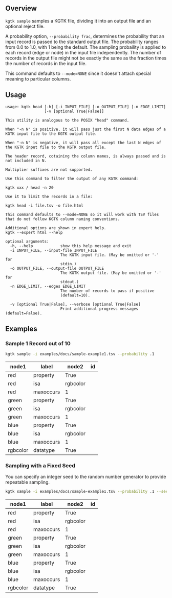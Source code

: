 ## Overview

`kgtk sample` samples a KGTK file, dividing it into an output file and an optional reject file.

A probability option, `--probability frac`, determines the probability that
an input record is passed to the standard output file. The probability ranges
from 0.0 to 1.0, with 1 being the default.  The sampling probaility is applied
to each record (edge or node) in the input file independently.  The number of
records in the output file might not be exactly the same as the fraction times
the number of records in the input file.

This command defaults to `--mode=NONE` since it doesn't attach special meaning
to particular columns.

## Usage

```
usage: kgtk head [-h] [-i INPUT_FILE] [-o OUTPUT_FILE] [-n EDGE_LIMIT]
                 [-v [optional True|False]]

This utility is analogous to the POSIX "head" command. 

When "-n N" is positive, it will pass just the first N data edges of a KGTK input file to the KGTK output file. 

When "-n N" is negative, it will pass all except the last N edges of the KGTK input file to the KGTK output file. 

The header record, cotaining the column names, is always passed and is not included in N. 

Multiplier suffixes are not supported. 

Use this command to filter the output of any KGTK command: 

kgtk xxx / head -n 20 

Use it to limit the records in a file: 

kgtk head -i file.tsv -o file.html

This command defaults to --mode=NONE so it will work with TSV files that do not follow KGTK column naming conventions.

Additional options are shown in expert help.
kgtk --expert html --help

optional arguments:
  -h, --help            show this help message and exit
  -i INPUT_FILE, --input-file INPUT_FILE
                        The KGTK input file. (May be omitted or '-' for
                        stdin.)
  -o OUTPUT_FILE, --output-file OUTPUT_FILE
                        The KGTK output file. (May be omitted or '-' for
                        stdout.)
  -n EDGE_LIMIT, --edges EDGE_LIMIT
                        The number of records to pass if positive
                        (default=10).

  -v [optional True|False], --verbose [optional True|False]
                        Print additional progress messages (default=False).
```

## Examples

### Sample 1 Record out of 10

```bash
kgtk sample -i examples/docs/sample-example1.tsv --probability .1
```

| node1 | label | node2 | id |
| -- | -- | -- | -- |
| red | property | True |  |
| red | isa | rgbcolor |  |
| red | maxoccurs | 1 |  |
| green | property | True |  |
| green | isa | rgbcolor |  |
| green | maxoccurs | 1 |  |
| blue | property | True |  |
| blue | isa | rgbcolor |  |
| blue | maxoccurs | 1 |  |
| rgbcolor | datatype | True |  |

### Sampling with a Fixed Seed

You can specify an integer seed to the random number generator to provide
repeatable sampling.

```bash
kgtk sample -i examples/docs/sample-example1.tsv --probability .1 --seed 123
```

| node1 | label | node2 | id |
| -- | -- | -- | -- |
| red | property | True |  |
| red | isa | rgbcolor |  |
| red | maxoccurs | 1 |  |
| green | property | True |  |
| green | isa | rgbcolor |  |
| green | maxoccurs | 1 |  |
| blue | property | True |  |
| blue | isa | rgbcolor |  |
| blue | maxoccurs | 1 |  |
| rgbcolor | datatype | True |  |
